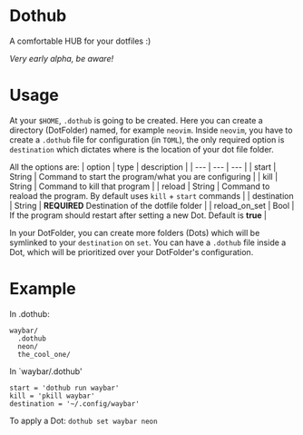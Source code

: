 # Dothub
A comfortable HUB for your dotfiles :) 

*Very early alpha, be aware!*

# Usage
At your `$HOME`, `.dothub` is going to be created.
Here you can create a directory (DotFolder) named, for example `neovim`.
Inside `neovim`, you have to create a `.dothub` file for configuration (in `TOML`), the only required option is `destination` which dictates where is the location of your dot file folder.

All the options are:
| option | type | description |
| --- | --- | --- |
| start | String | Command to start the program/what you are configuring |
| kill | String | Command to kill that program |
| reload | String | Command to reaload the program. By default uses `kill` + `start` commands |
| destination | String | **REQUIRED** Destination of the dotfile folder |
| reload_on_set | Bool | If the program should restart after setting a new Dot. Default is **true** |

In your DotFolder, you can create more folders (Dots) which will be symlinked to your `destination` on `set`.
You can have a `.dothub` file inside a Dot, which will be prioritized over your DotFolder's configuration.

# Example
In .dothub:
```
waybar/
  .dothub
  neon/
  the_cool_one/
```
In `waybar/.dothub'
```
start = 'dothub run waybar'
kill = 'pkill waybar'
destination = '~/.config/waybar'
```
To apply a Dot:
`dothub set waybar neon`
